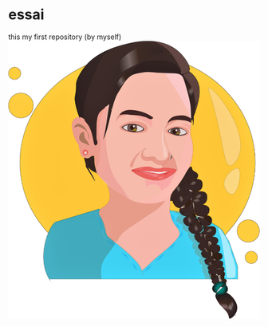 # essai
this my first repository (by myself)
<img src="flat_avatar_by_kapilve_db3tg05-fullview.PNG"/>
